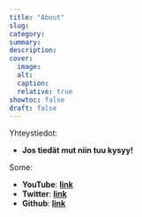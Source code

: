 ```yaml
---
title: "About"
slug:
category:
summary:
description: 
cover:
  image:
  alt:
  caption: 
  relative: true
showtoc: false
draft: false
---
```

Yhteystiedot:
- **Jos tiedät mut niin tuu kysyy!**



Some:
- **YouTube**: [**link**](https://www.youtube.com/@aqentjus3115)
- **Twitter**: [**link**](https://twitter.com/aqentjus)
- **Github**: [**link**](https://github.com/Aqentjus)